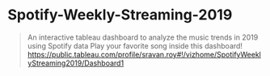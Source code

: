 # Spotify-Weekly-Streaming-2019
> An interactive tableau dashboard to analyze the music trends in 2019 using Spotify data
> Play your favorite song inside this dashboard!
https://public.tableau.com/profile/sravan.roy#!/vizhome/SpotifyWeeklyStreaming2019/Dashboard1

